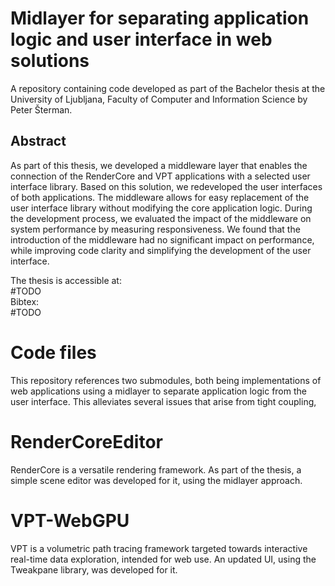 # Midlayer for separating application logic and user interface in web solutions

A repository containing code developed as part of the Bachelor thesis at the University of Ljubljana, Faculty of Computer and Information Science by Peter Šterman.

## Abstract
As part of this thesis, we developed a middleware layer that enables the connection of the RenderCore and VPT applications with a selected user interface library. Based on this solution, we redeveloped the user interfaces of both applications. The middleware allows for easy replacement of the user interface library without modifying the core application logic. During the development process, we evaluated the impact of the middleware on system performance by measuring responsiveness. We found that the introduction of the middleware had no significant impact on performance, while improving code clarity and simplifying the development of the user interface.

The thesis is accessible at:  
#TODO  
Bibtex:  
#TODO  

# Code files

This repository references two submodules, both being implementations of web applications using a midlayer to separate application logic from the user interface. This alleviates several issues that arise from tight coupling, 

# RenderCoreEditor
RenderCore is a versatile rendering framework. As part of the thesis, a simple scene editor was developed for it, using the midlayer approach.
# VPT-WebGPU
VPT is a volumetric path tracing framework targeted towards interactive real-time data exploration, intended for web use. An updated UI, using the Tweakpane library, was developed for it.
